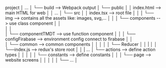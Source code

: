 project
│  ...
│
└── build                  --> Webpack output
│
└── public
│  │  index.html           --> main HTML for web
│  │  ...
│
└── src
│  │  index.tsx            --> root file
│  │
│  └── img                 --> contains all the assets like: images, svg,...
│  │
│  └── components          --> use class component
│  │  
│  │  
│  └── componentTMDT       --> use function component
│  │
│  └── configFirabase      --> environment config connect to firabase
│  │  
│  └── common              --> common components
│  │
│  │
│  └── Reducer 
│  │  |
│  │  └──index.js          --> redux's store root
│  │  |  ...
│  └── actions             --> define action types
│  │ 
│  │
│  └── constants           --> define constants
│  │
│  └── page                --> website screens
│  │
│  │
│  └── ...
│
